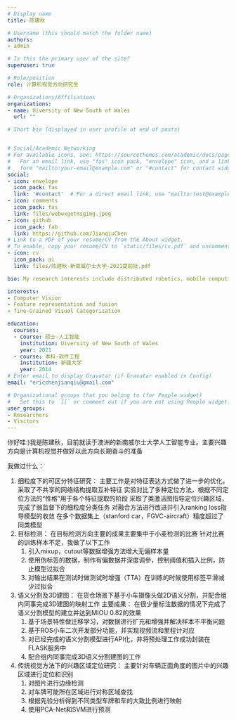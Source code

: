 ```yaml
---
# Display name
title: 陈建秋

# Username (this should match the folder name)
authors:
- admin

# Is this the primary user of the site?
superuser: true

# Role/position
role: 计算机视觉方向研究生

# Organizations/Affiliations
organizations:
- name: Uiversity of New South of Wales
  url: ""

# Short bio (displayed in user profile at end of posts)


# Social/Academic Networking
# For available icons, see: https://sourcethemes.com/academic/docs/page-builder/#icons
#   For an email link, use "fas" icon pack, "envelope" icon, and a link in the
#   form "mailto:your-email@example.com" or "#contact" for contact widget.
social:
- icon: envelope
  icon_pack: fas
  link: '#contact'  # For a direct email link, use "mailto:test@example.org".
- icon: comments
  icon_pack: fas
  link: files/webwxgetmsgimg.jpeg
- icon: github
  icon_pack: fab
  link: https://github.com/JianqiuChen
# Link to a PDF of your resume/CV from the About widget.
# To enable, copy your resume/CV to `static/files/cv.pdf` and uncomment the lines below.
- icon: cv
  icon_pack: ai
  link: files/陈建秋-新南威尔士大学-2021提前批.pdf

bio: My research interests include distributed robotics, mobile computing and programmable matter.

interests:
- Computer Vision
- Feature representation and fusion
- fine-Grained Visual Categorization

education:
  courses:
  - course: 硕士-人工智能 
    institution: Uiversity of New South of Wales
    year: 2021
  - course: 本科-软件工程
    institution: 新疆大学
    year: 2014
# Enter email to display Gravatar (if Gravatar enabled in Config)
email: "ericchenjianqiu@gmail.com"

# Organizational groups that you belong to (for People widget)
#   Set this to `[]` or comment out if you are not using People widget.
user_groups:
- Researchers
- Visitors
---
```


你好哇:)我是陈建秋，目前就读于澳洲的新南威尔士大学人工智能专业。主要兴趣方向是计算机视觉并做好以此方向长期奋斗的准备

我做过什么：
  1. 细粒度下的可区分特征研究：
     主要工作是对特征表达方式做了进一步的优化，采取了不共享的网络结构提取互补特征
     实验对比了多种定位方法，根据不同定位方法的“性格”用于各个特征提取的阶段
     采取了类激活图指导定位兴趣区域，完成了弱监督下的细粒度分类任务
     对融合方法进行改进并引入ranking loss指导模型的收敛
     在多个数据集上（stanford car，FGVC-aircraft）精度超过了同类模型
  2. 目标检测：
     在目标检测方向主要的成果主要集中于小麦检测的比赛
     针对比赛的训练样本不足，我做了以下工作
     1. 引入mixup，cutout等数据增强方法增大无偏样本量
     2. 使用伪标签的数据，制作有偏数据并深度调參，控制阈值和插入比例，防止模型过拟合
     3. 对输出结果在测试时做测试时增强（TTA）在训练的时候使用标签平滑减少过拟合
  3. 语义分割及3D建图：
     在货仓场景下基于小车摄像头做2D语义分割，并配合组内同事完成3D建图的映射工作
     主要成果：
     在很少量标注数据的情况下完成了语义分割模型的建立并达到MIOU 0.82的效果
     1. 基于场景特性做迁移学习，对数据进行扩充和增强并解决样本不平衡问题
     2. 基于ROS小车二次开发部分功能，并实现视频流和里程计对应
     3. 对已经完成的语义分割模型进行API化，并将预处理工作成功封装在FLASK服务中
     4. 配合组内同事完成3D语义分割建图的工作
  4. 传统视觉方法下的兴趣区域定位研究：
     主要针对车辆正面角度的图片中的兴趣区域进行定位和识别
     1. 对图片进行边缘检测
     2. 对车牌可能所在区域进行对称区域查找
     3. 根据先验分析得到不同类型车牌和车的大致比例进行映射
     4. 使用PCA-Net和SVM进行预测
  
     
     
